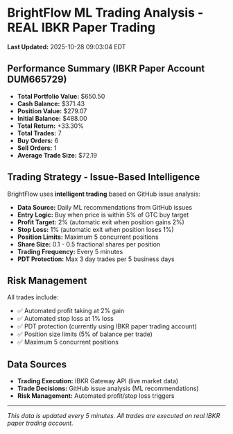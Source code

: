 # BrightFlow ML Trading Analysis - REAL IBKR Paper Trading

**Last Updated:** 2025-10-28 09:03:04 EDT

## Performance Summary (IBKR Paper Account DUM665729)

- **Total Portfolio Value:** $650.50
- **Cash Balance:** $371.43
- **Position Value:** $279.07
- **Initial Balance:** $488.00
- **Total Return:** +33.30%
- **Total Trades:** 7
- **Buy Orders:** 6
- **Sell Orders:** 1
- **Average Trade Size:** $72.19

## Trading Strategy - Issue-Based Intelligence

BrightFlow uses **intelligent trading** based on GitHub issue analysis:
- **Data Source:** Daily ML recommendations from GitHub issues
- **Entry Logic:** Buy when price is within 5% of GTC buy target
- **Profit Target:** 2% (automatic exit when position gains 2%)
- **Stop Loss:** 1% (automatic exit when position loses 1%)
- **Position Limits:** Maximum 5 concurrent positions
- **Share Size:** 0.1 - 0.5 fractional shares per position
- **Trading Frequency:** Every 5 minutes
- **PDT Protection:** Max 3 day trades per 5 business days

## Risk Management

All trades include:
- ✅ Automated profit taking at 2% gain
- ✅ Automated stop loss at 1% loss
- ✅ PDT protection (currently using IBKR paper trading account)
- ✅ Position size limits (5% of balance per trade)
- ✅ Maximum 5 concurrent positions

## Data Sources

- **Trading Execution:** IBKR Gateway API (live market data)
- **Trade Decisions:** GitHub issue analysis (ML recommendations)
- **Risk Management:** Automated profit/stop loss triggers

---

*This data is updated every 5 minutes. All trades are executed on real IBKR paper trading account.*
